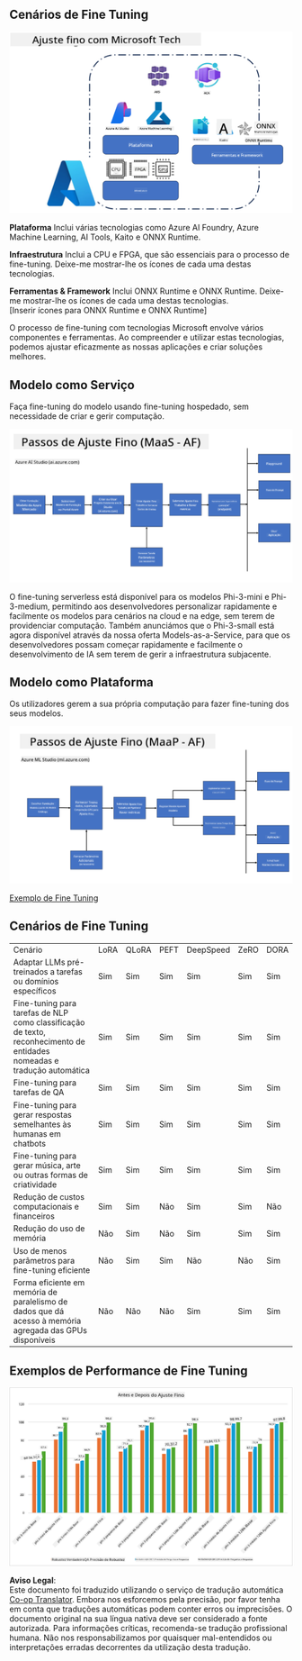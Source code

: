 <!--
CO_OP_TRANSLATOR_METADATA:
{
  "original_hash": "cb5648935f63edc17e95ce38f23adc32",
  "translation_date": "2025-07-17T08:25:55+00:00",
  "source_file": "md/03.FineTuning/FineTuning_Scenarios.md",
  "language_code": "pt"
}
-->
## Cenários de Fine Tuning

![FineTuning with MS Services](../../../../translated_images/FinetuningwithMS.3d0cec8ae693e094c38c72575e63f2c9bf1cf980ab90f1388e102709f9c979e5.pt.png)

**Plataforma** Inclui várias tecnologias como Azure AI Foundry, Azure Machine Learning, AI Tools, Kaito e ONNX Runtime.

**Infraestrutura** Inclui a CPU e FPGA, que são essenciais para o processo de fine-tuning. Deixe-me mostrar-lhe os ícones de cada uma destas tecnologias.

**Ferramentas & Framework** Inclui ONNX Runtime e ONNX Runtime. Deixe-me mostrar-lhe os ícones de cada uma destas tecnologias.  
[Inserir ícones para ONNX Runtime e ONNX Runtime]

O processo de fine-tuning com tecnologias Microsoft envolve vários componentes e ferramentas. Ao compreender e utilizar estas tecnologias, podemos ajustar eficazmente as nossas aplicações e criar soluções melhores.

## Modelo como Serviço

Faça fine-tuning do modelo usando fine-tuning hospedado, sem necessidade de criar e gerir computação.

![MaaS Fine Tuning](../../../../translated_images/MaaSfinetune.3eee4630607aff0d0a137b16ab79ec5977ece923cd1fdd89557a2655c632669d.pt.png)

O fine-tuning serverless está disponível para os modelos Phi-3-mini e Phi-3-medium, permitindo aos desenvolvedores personalizar rapidamente e facilmente os modelos para cenários na cloud e na edge, sem terem de providenciar computação. Também anunciámos que o Phi-3-small está agora disponível através da nossa oferta Models-as-a-Service, para que os desenvolvedores possam começar rapidamente e facilmente o desenvolvimento de IA sem terem de gerir a infraestrutura subjacente.

## Modelo como Plataforma

Os utilizadores gerem a sua própria computação para fazer fine-tuning dos seus modelos.

![Maap Fine Tuning](../../../../translated_images/MaaPFinetune.fd3829c1122f5d1c4a6a91593ebc348548410e162acda34f18034384e3b3816a.pt.png)

[Exemplo de Fine Tuning](https://github.com/Azure/azureml-examples/blob/main/sdk/python/foundation-models/system/finetune/chat-completion/chat-completion.ipynb)

## Cenários de Fine Tuning

| | | | | | | |
|-|-|-|-|-|-|-|
|Cenário|LoRA|QLoRA|PEFT|DeepSpeed|ZeRO|DORA|
|Adaptar LLMs pré-treinados a tarefas ou domínios específicos|Sim|Sim|Sim|Sim|Sim|Sim|
|Fine-tuning para tarefas de NLP como classificação de texto, reconhecimento de entidades nomeadas e tradução automática|Sim|Sim|Sim|Sim|Sim|Sim|
|Fine-tuning para tarefas de QA|Sim|Sim|Sim|Sim|Sim|Sim|
|Fine-tuning para gerar respostas semelhantes às humanas em chatbots|Sim|Sim|Sim|Sim|Sim|Sim|
|Fine-tuning para gerar música, arte ou outras formas de criatividade|Sim|Sim|Sim|Sim|Sim|Sim|
|Redução de custos computacionais e financeiros|Sim|Sim|Não|Sim|Sim|Não|
|Redução do uso de memória|Não|Sim|Não|Sim|Sim|Sim|
|Uso de menos parâmetros para fine-tuning eficiente|Não|Sim|Sim|Não|Não|Sim|
|Forma eficiente em memória de paralelismo de dados que dá acesso à memória agregada das GPUs disponíveis|Não|Não|Não|Sim|Sim|Sim|

## Exemplos de Performance de Fine Tuning

![Finetuning Performance](../../../../translated_images/Finetuningexamples.a9a41214f8f5afc186adb16a413b1c17e2f43a89933ba95feb5aee84b0b24add.pt.png)

**Aviso Legal**:  
Este documento foi traduzido utilizando o serviço de tradução automática [Co-op Translator](https://github.com/Azure/co-op-translator). Embora nos esforcemos pela precisão, por favor tenha em conta que traduções automáticas podem conter erros ou imprecisões. O documento original na sua língua nativa deve ser considerado a fonte autorizada. Para informações críticas, recomenda-se tradução profissional humana. Não nos responsabilizamos por quaisquer mal-entendidos ou interpretações erradas decorrentes da utilização desta tradução.